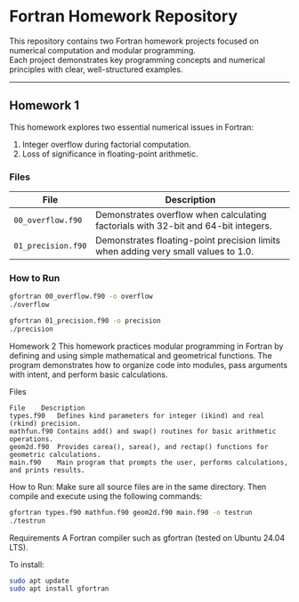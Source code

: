 # Fortran Homework Repository

This repository contains two Fortran homework projects focused on numerical computation and modular programming.  
Each project demonstrates key programming concepts and numerical principles with clear, well-structured examples.

---

## Homework 1

This homework explores two essential numerical issues in Fortran:

1. Integer overflow during factorial computation.  
2. Loss of significance in floating-point arithmetic.

### Files
| File | Description |
|------|--------------|
| `00_overflow.f90` | Demonstrates overflow when calculating factorials with 32-bit and 64-bit integers. |
| `01_precision.f90` | Demonstrates floating-point precision limits when adding very small values to 1.0. |

### How to Run
```bash
gfortran 00_overflow.f90 -o overflow
./overflow

gfortran 01_precision.f90 -o precision
./precision
```
Homework 2
This homework practices modular programming in Fortran by defining and using simple mathematical and geometrical functions.
The program demonstrates how to organize code into modules, pass arguments with intent, and perform basic calculations.

Files

```
File	Description
types.f90	Defines kind parameters for integer (ikind) and real (rkind) precision.
mathfun.f90	Contains add() and swap() routines for basic arithmetic operations.
geom2d.f90	Provides carea(), sarea(), and rectap() functions for geometric calculations.
main.f90	Main program that prompts the user, performs calculations, and prints results.
```
How to Run:
Make sure all source files are in the same directory.
Then compile and execute using the following commands:

```bash
gfortran types.f90 mathfun.f90 geom2d.f90 main.f90 -o testrun
./testrun
```
Requirements
A Fortran compiler such as gfortran (tested on Ubuntu 24.04 LTS).

To install:

```bash
sudo apt update
sudo apt install gfortran
```